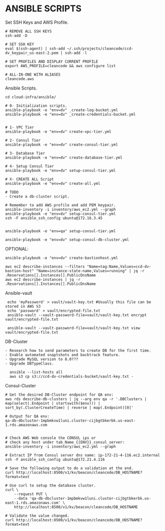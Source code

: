 # ANSIBLE SCRIPTS

Set SSH Keys and AWS Profile.

    # REMOVE ALL SSH KEYS
    ssh-add -D

    # SET SSH KEY 
    eval $(ssh-agent) | ssh-add ~/.ssh/projects/cleancode/ccd-dv_keypair_us-east-2.pem | ssh-add -l
    
    # SET PROFILES AND DISPLAY CURRENT PROFILE
    export AWS_PROFILE=cleancode && aws configure list

    # ALL-IN-ONE WITH ALIASES
    cleancode.aws


Ansible Scripts.

    cd cloud-infra/ansible/
    
    # 0- Initialization scripts.
    ansible-playbook -e "env=dv" _create-log-bucket.yml
    ansible-playbook -e "env=dv" _create-credentials-bucket.yml
        
        
    # 1- VPC Tier
    ansible-playbook -e "env=dv" create-vpc-tier.yml
    
    # 2- Consul Tier
    ansible-playbook -e "env=dv" create-consul-tier.yml
    
    # 3- Database Tier
    ansible-playbook -e "env=dv" create-database-tier.yml
    
    # 4- Setup Consul Tier
    ansible-playbook -e "env=dv" setup-consul-tier.yml
        
    # X- CREATE ALL Script
    ansible-playbook -e "env=dv" create-all.yml        
        
    # TODO
    - Create a db-cluster script.
    
    # Remember to add AWS profile and add PEM keypair.
    ansible-inventory -i inventory/aws_ec2.yml --graph
    ansible-playbook -e "env=dv" setup-consul-tier.yml
    ssh -F ansible_ssh_config ubuntu@172.16.3.45
    
    
    ansible-playbook -e "env=qa" setup-consul-tier.yml

    ansible-playbook -e "env=dv" setup-consul-db-cluster.yml
    






OPTIONAL:

    ansible-playbook -e "env=dv" create-bastionhost.yml
    
    aws ec2 describe-instances --filters "Name=tag:Name,Values=ccd-dv-bastion-host" "Name=instance-state-name,Values=running" | jq -r .Reservations[].Instances[].PublicDnsName
    aws ec2 describe-instances | jq -r .Reservations[].Instances[].PublicDnsName
    
 Ansible-vault  
 
     echo 'myPassword' > vault/vault-key.txt #Usually this file can be stored in AWS S3
     echo 'password' > vault/encrypted-file.txt 
     ansible-vault --vault-password-file=vault/vault-key.txt encrypt vault/encrypted-file.txt 
     
     ansible-vault --vault-password-file=vault/vault-key.txt view vault/encrypted-file.txt 
     
     
 DB-Cluster
 
    - Research how to send parameters to create DB for the first time.
    - Enable automated snaptshots and backtrack feature.
    - Upgrade MySQL version to 8.0???
    - Upgrade DBTypeClass.
    
      ansible --list-hosts all
      aws s3 cp s3://ccd-dv-credentials-bucket/vault-key.txt -
    

Consul-Cluster

    # Get the desired DB-Cluster endpoint for QA env:
    aws rds describe-db-clusters | jq --arg env qa -r '.DBClusters | map(select(.Endpoint | startswith($env))) | sort_by(.ClusterCreateTime) | reverse | map(.Endpoint)[0]'
    
    # Output for QA env:
    qa-db-dbcluster-1mpbmkvw1luni.cluster-cijbgtbkerbk.us-east-1.rds.amazonaws.com
    
        
    # Check AWS Web console the CONSUL ips or 
    # check any host under tab_Name_{{ENV}}_consul_server:
    ansible-inventory -i inventory/aws_ec2.yml --graph
    
    # Extract IP from Consul server dns name: ip-172-21-4-116.ec2.internal 
    ssh -F ansible_ssh_config ubuntu@172.21.4.116
    
    # Save the following output to do a validation at the end.
    curl http://localhost:8500/v1/kv/beacon/cleancode/DB_HOSTNAME?format=text
    
    # Use curl to setup the database cluster.
    curl \
        --request PUT \
        --data 'qa-db-dbcluster-1mpbmkvw1luni.cluster-cijbgtbkerbk.us-east-1.rds.amazonaws.com' \
        http://localhost:8500/v1/kv/beacon/cleancode/DB_HOSTNAME
        
    # Validate the value changed.
    curl http://localhost:8500/v1/kv/beacon/cleancode/DB_HOSTNAME?format=text